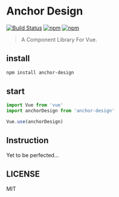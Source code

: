 # Anchor Design

[![Build Status](https://travis-ci.org/51idc/anchor-ui.svg?branch=master)](https://travis-ci.org/51idc/anchor-ui)
[![npm](https://img.shields.io/npm/v/npm.svg)](https://www.npmjs.com/package/anchor-design)
[![npm](https://img.shields.io/npm/dt/express.svg)](https://www.npmjs.com/package/anchor-design)

> A Component Library For Vue.

## install

```bash
npm install anchor-design
```

## start

```javascript
import Vue from 'vue'
import anchorDesign from 'anchor-design'

Vue.use(anchorDesign)
```

## Instruction

Yet to be perfected...

## LICENSE

MIT